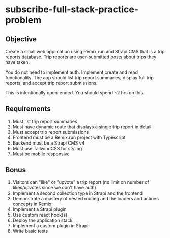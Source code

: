 # subscribe-full-stack-practice-problem

## Objective

Create a small web application using Remix.run and Strapi CMS that is a trip reports database. Trip reports are user-submitted posts about trips they have taken.

You do not need to implement auth. Implement create and read functionality. The app should list trip report summaries, display full trip reports, and accept trip report submissions.

This is intentionally open-ended. You should spend ~2 hrs on this.

## Requirements

1. Must list trip report summaries
1. Must have dynamic route that displays a single trip report in detail
1. Must accept trip report submissions
1. Frontend must be a Remix.run project with Typescript
1. Backend must be a Strapi CMS v4
1. Must use TailwindCSS for styling
1. Must be mobile responsive

## Bonus

1. Visitors can "like" or "upvote" a trip report (no limit on number of likes/upvotes since we don't have auth)
1. Implement a second collection type in Strapi and the frontend
1. Demonstrate a mastery of nested routing and the loaders and actions concepts in Remix
1. Implement a Strapi plugin
1. Use custom react hook(s)
1. Deploy the application stack
1. Implement a custom plugin in Strapi
1. Write basic tests

